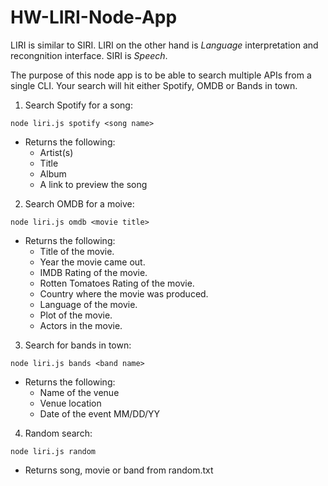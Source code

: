 # HW-LIRI-Node-App

LIRI is similar to SIRI. LIRI on the other hand is _Language_ interpretation and recongnition interface. SIRI is _Speech_.

The purpose of this node app is to be able to search multiple APIs from a single CLI. Your search will hit either Spotify, OMDB or Bands in town.

1. Search Spotify for a song:

`node liri.js spotify <song name>`

* Returns the following:
    * Artist(s)
    * Title
    * Album
    * A link to preview the song


2. Search OMDB for a moive:

`node liri.js omdb <movie title>`

* Returns the following:
    * Title of the movie.
    * Year the movie came out.
    * IMDB Rating of the movie.
    * Rotten Tomatoes Rating of the movie.
    * Country where the movie was produced.
    * Language of the movie.
    * Plot of the movie.
    * Actors in the movie.


3. Search for bands in town:

`node liri.js bands <band name>`

* Returns the following:
    * Name of the venue
    * Venue location
    * Date of the event MM/DD/YY


4. Random search:

`node liri.js random`

* Returns song, movie or band from random.txt
